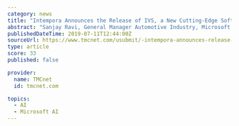 ```yaml
---
category: news
title: "Intempora Announces the Release of IVS, a New Cutting-Edge Software Toolchain for the Validation of Autonomous Driving Algorithms With Microsoft Azure"
abstract: "Sanjay Ravi, General Manager Automotive Industry, Microsoft Corp. said, \"Intelligent data analytics and machine learning algorithms are key to the implementation of autonomous driving scenarios. By integrating IVS with Microsoft Azure's cloud and AI tools ..."
publishedDateTime: 2019-07-11T12:44:00Z
sourceUrl: https://www.tmcnet.com/usubmit/-intempora-announces-release-ivs-new-cutting-edge-software-/2019/07/11/8984762.htm
type: article
score: 33
published: false

provider:
  name: TMCnet
  id: tmcnet.com

topics:
  - AI
  - Microsoft AI
---
```

